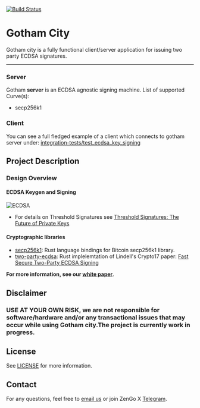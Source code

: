 [![Build Status](https://travis-ci.org/KZen-networks/gotham-city.svg?branch=master)](https://travis-ci.org/KZen-networks/gotham-city)

Gotham City
=====================================
Gotham city is a fully functional client/server application for issuing two party ECDSA signatures.

-------
### Server
Gotham **server** is an ECDSA agnostic signing machine.
List of supported Curve(s):

 * secp256k1

### Client
You can see a full fledged example of a client which connects to gotham server under: [integration-tests/test_ecdsa_key_signing](https://github.com/ZenGo-X/gotham-city/blob/master/integration-tests/tests/ecdsa.rs#L109)

[//]: # (List of supported Coin&#40;s&#41;:)

[//]: # ()
[//]: # ( * BTC)

[//]: # ()
[//]: # (**Extending the client to support more coin&#40;s&#41; is easy as long as the Elliptic Curve and signing scheme of the new blockchain are supported. In the case a blockchain is using secp256k1 together with ECDSA, the same keygen and signing code can be reused.**)

[//]: # ()
[//]: # (| ![Demo]&#40;misc/demo.gif&#41; |)

[//]: # (|-----------------------------|)


[//]: # (Elements)

[//]: # (-------)

[//]: # ()
[//]: # (|                                                 | Gotham Server                                | Gotham Client                                |)

[//]: # (| -------------------------------------------- | -------------------------------------------- |--------------------------------------------)

[//]: # (| Description | RESTful web service exposing APIs for two party ECDSA key generation and signing | Bitcoin minimalist decentralized wallet CLI app |)

[//]: # (| Instructions | [View]&#40;gotham-server/README.md&#41; | [View]&#40;gotham-client/README.md&#41; |)

Project Description
-------

### Design Overview

#### ECDSA Keygen and Signing
![ECDSA](misc/ecdsa-illustration.png)
* For details on Threshold Signatures see [Threshold Signatures: The Future of Private Keys](https://medium.com/kzen-networks/threshold-signatures-private-key-the-next-generation-f27b30793b)

#### Cryptographic libraries
* [secp256k1](https://github.com/rust-bitcoin/rust-secp256k1/): Rust language bindings for Bitcoin secp256k1 library.
* [two-party-ecdsa](https://github.com/ZenGo-X/two-party-ecdsa): Rust implelemtation of Lindell's Crypto17 paper: [Fast Secure Two-Party ECDSA Signing](https://eprint.iacr.org/2017/552)

[//]: # (### White paper overview)

[//]: # (#### Abstract)

[//]: # (We demonstrate a Bitcoin wallet that utilizes two party ECDSA &#40;2P-ECDSA&#41;.)

[//]: # (Our architecture relies on a simple client-server communication)

[//]: # (model. We show support for 2 party deterministic child derivation)

[//]: # (&#40;2P-HD&#41;, secret share rotation and verifiable recovery. We discuss the)

[//]: # (opportunities and challenges of using a multi-party wallet.)

[//]: # ()
[//]: # (#### Background)

[//]: # (For end-users, cryptocurrencies and blockchain-based assets are hard to store and manage.)

[//]: # (One of the reasons is the tradeoff between security and availability.)

[//]: # (Storing private keys safely requires dedicated hardware or extreme security measures which make using the coins)

[//]: # (on a daily basis difficult. Threshold cryptography provides ways to distribute the private key and digital signing.)

[//]: # (This can potentially benefit security but at the same time reveal new challenges such as availability, ownership and recovery.)

[//]: # (Bitcoin is utilizing ECDSA as the signing scheme. There is an active line of research for practical and efficient multi-party ECDSA schemes.)

**For more information, see our [white paper](white-paper/white-paper.pdf)**.

[//]: # (### Comperative Performance)

[//]: # (The comparison was done on an Intel i9-8950HK &#40;2.9GHz&#41; using localhost for server &#40;no real network&#41;. The numbers are mean for 20 runs of 2P-ECDSA KeyGen and 50 runs for 2P-ECDSA Signing. Standard deviation is inconsistent but for both implementations it is order of magnitude smaller than mean value.)

[//]: # ()
[//]: # (|        Implementation         |   Gotham city &#40;this repo&#41;    |    [Unbound]&#40;https://github.com/unbound-tech/blockchain-crypto-mpc&#41;       | )

[//]: # (|-------------------------------|------------------------|------------------------|)

[//]: # (| 2P-ECDSA KeyGen                      |        1.05 s            |      **0.813** s           |)

[//]: # (|    2P-ECDSA Signing    |      **0.153** s        |      0.206 s     |)

Disclaimer
-------
### **USE AT YOUR OWN RISK, we are not responsible for software/hardware and/or any transactional issues that may occur while using Gotham city.The project is currently work in progress.**



License
-------
See [LICENSE](LICENSE) for more information.

Contact
-------
For any questions, feel free to [email us](mailto:github@kzencorp.com) or join ZenGo X [Telegram](https://t.me/joinchat/ET1mddGXRoyCxZ-7).
